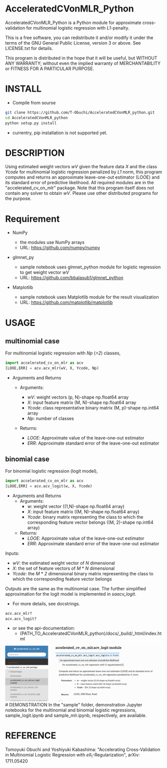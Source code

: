 # AcceleratedCVonMLR_Python
AcceleratedCVonMLR_Python is a Python module for approximate cross-validation for multinomial logistic regression with *L1*-penalty.

This is a free software, you can redistribute it and/or modify it under the terms of the GNU General Public License, version 3 or above. See LICENSE.txt for details.

This program is distributed in the hope that it will be useful, but WITHOUT ANY WARRANTY; without even the implied warranty of MERCHANTABILITY or FITNESS FOR A PARTICULAR PURPOSE.

# INSTALL
* Compile from sourse
```bash
git clone https://github.com/T-Obuchi/AcceleratedCVonMLR_python.git
cd AcceleratedCVonMLR_python
python setup.py install
```

* currentry, pip installation is not supported yet.

# DESCRIPTION
Using estimated weight vectors *wV* given the feature data *X* and the class *Ycode* for multinomial logistic regression penalized by *L1* norm, this program computes and returns an approximate leave-one-out estimator (LOOE) and its standard error of predictive likelihood. All required modules are in the "accelerated_cv_on_mlr" package. Note that this program itself does not contain any solver to obtain *wV*. Please use other distributed programs for the purpose.

# Requirement
* NumPy
    - the modules use NumPy arrays
    - URL: https://github.com/numpy/numpy

* glmnet_py
    - sample notebook uses glmnet_python module for logistic regression to get weight vector *wV*
    - URL: https://github.com/bbalasub1/glmnet_python    

* Matplotlib
    - sample notebook uses Matplotlib module for the result visualization
    - URL: https://github.com/matplotlib/matplotlib

# USAGE
## multinomial case
For multinomial logistic regression with *Np* (*>2*) classes,
```python
import accelerated_cv_on_mlr as acv
[LOOE,ERR] = acv.acv_mlr(wV, X, Ycode, Np)
```
* Arguments and Returns
    * Arguments:
        - *wV*: weight vectors (p, N)-shape np.float64 array
        - *X*: input feature matrix (M, N)-shape np.float64 array
        - *Ycode*: class representative binary matrix (M, p)-shape np.int64 array
        - *Np*: number of classes

    * Returns:
        - *LOOE*: Approximate value of the leave-one-out estimator
        - *ERR*: Approximate standard error of the leave-one-out estimator

## binomial case
For binomial logistic regression (logit model),
```python
import accelerated_cv_on_mlr as acv
[LOOE,ERR] = acv.acv_logit(w, X, Ycode)
```
* Arguments and Returns
    * Arguments:
        - *w*: weight vector ((1,N)-shape np.float64 array)
        - *X*: input feature matrix ((M, N)-shape np.float64 array)
        - *Ycode*: binary matrix representing the class to which the corresponding feature vector belongs ((M, 2)-shape np.int64 array)
    * Returns:
        - *LOOE*: Approximate value of the leave-one-out estimator
        - *ERR*: Approximate standard error of the leave-one-out estimator


Inputs:
- *wV*: the estimated weight vector of *N* dimensional
- *X*: the set of feature vectors  of *M* * *N* dimensional
- *Ycode*: the *M* * *2* dimensional binary matrix representing the class to which the corresponding feature vector belongs

Outputs are the same as the multinomial case. The  further simplified approximation for the logit model is implemented in *saacv_logit*.



* For more details, see docstrings.
```python
acv.acv_mlr?
acv.acv_logit?
```

* or see the api-documentation:
    - (PATH_TO_AcceleratedCVonMLR_python)/docs/_build/_html/index.html 
<img alt="api-documentation-screenshot" src="pics_for_README/api-documentation-screenshot.png" >
# DEMONSTRATION
In the "sample" folder, demonstration Jupyter notebooks for the multinomial and binomial logistic regressions, sample_logit.ipynb and sample_mlr.ipynb, respectively, are available.

# REFERENCE
Tomoyuki Obuchi and Yoshiyuki Kabashima: "Accelerating Cross-Validation in Multinomial Logistic Regression with $ell_1$-Regularization", arXiv: 1711.05420